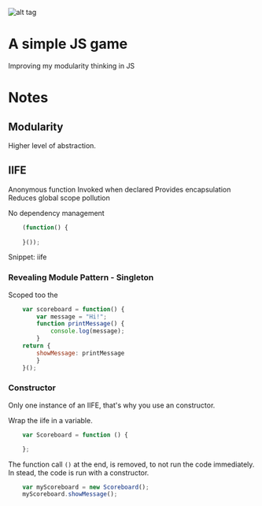 
![alt tag](http://www.mikejakobsen.com/mike.png)

# A simple JS game

Improving my modularity thinking in JS

# Notes

## Modularity

Higher level of abstraction.

## IIFE

Anonymous function
Invoked when declared
Provides encapsulation
Reduces global scope pollution

No dependency management

```Javascript
	(function() {
		
	}());
```

Snippet: iife

### Revealing Module Pattern - Singleton

Scoped too the 
```Javascript
	var scoreboard = function() {
		var message = "Hi!";
		function printMessage() {
			console.log(message);
		}
	return {
		showMessage: printMessage
		}
	}();
```
### Constructor

Only one instance of an IIFE, that's why you use an constructor.

Wrap the iife in a variable.

```Javascript
	var Scoreboard = function () {

	};
```
The function call `()` at the end, is removed, to not run the code immediately.
In stead, the code is run with a constructor.

```Javascript
	var myScoreboard = new Scoreboard();
	myScoreboard.showMessage();
```

